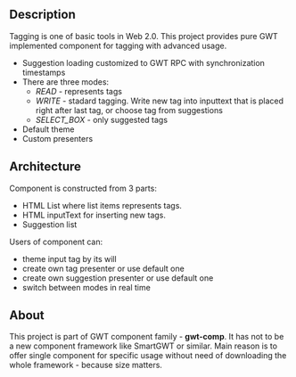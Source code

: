 ## Description ##
Tagging is one of basic tools in Web 2.0. This project provides pure GWT implemented component for tagging with advanced usage.
  * Suggestion loading customized to GWT RPC with synchronization timestamps
  * There are three modes:
    * _READ_ - represents tags
    * _WRITE_ - stadard tagging. Write new tag into inputtext that is placed right after last tag, or choose tag from suggestions
    * _SELECT\_BOX_ - only suggested tags
  * Default theme
  * Custom presenters




## Architecture ##
Component is constructed from 3 parts:
  * HTML List where list items represents tags.
  * HTML inputText for inserting new tags.
  * Suggestion list


Users of component can:
  * theme input tag by its will
  * create own tag presenter or use default one
  * create own suggestion presenter or use default one
  * switch between modes in real time



## About ##
This project is part of GWT component family - **gwt-comp**. It has not to be a new component framework like SmartGWT or similar. Main reason is to offer single component for specific usage without need of downloading the whole framework - because size matters.

